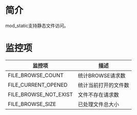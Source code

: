 # 简介

mod_static支持静态文件访问。

# 监控项

| 监控项                   | 描述                              |
| ----------------------- | --------------------------------- |
| FILE_BROWSE_COUNT       |统计BROWSE请求数                    |
| FILE_CURRENT_OPENED     |统计当前打开的文件数                  |
| FILE_BROWSE_NOT_EXIST   |文件不存在请求数                     |
| FILE_BROWSE_SIZE        |已处理文件总大小                     |